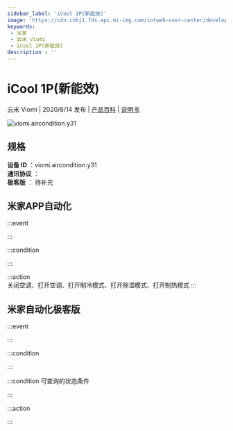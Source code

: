 ```yaml
---
sidebar_label: 'iCool 1P(新能效)'
image: 'https://cdn.cnbj1.fds.api.mi-img.com/iotweb-user-center/developer_1679047768785MZ6lm8HZ.png?GalaxyAccessKeyId=AKVGLQWBOVIRQ3XLEW&Expires=9223372036854775807&Signature=ZxEEDNfdWlJoi+I4LjE7JrzMAQ4='
keywords: 
 - 米家
 - 云米 Viomi
 - iCool 1P(新能效)
description : ''
---
```

# iCool 1P(新能效)

云米 Viomi | 2020/8/14 发布 | [产品百科](https://home.mi.com/webapp/content/baike/product/index.html?model=viomi.aircondition.y31/) | [说明书](https://home.mi.com/views/introduction.html?model=viomi.aircondition.y31&region=cn)

![viomi.aircondition.y31](https://cdn.cnbj1.fds.api.mi-img.com/iotweb-user-center/developer_1679047768785MZ6lm8HZ.png?GalaxyAccessKeyId=AKVGLQWBOVIRQ3XLEW&Expires=9223372036854775807&Signature=ZxEEDNfdWlJoi+I4LjE7JrzMAQ4=)

## 规格  
> 
**设备 ID** ：viomi.aircondition.y31  
**通讯协议** ：  
**极客版**  ： 待补充 


## 米家APP自动化  

:::event  

:::

:::condition  

:::

:::action   
关闭空调、打开空调、打开制冷模式、打开除湿模式、打开制热模式
:::

## 米家自动化极客版  

:::event  

:::

:::condition  

:::

:::condition 可查询的状态条件  

:::

:::action  

:::

        
